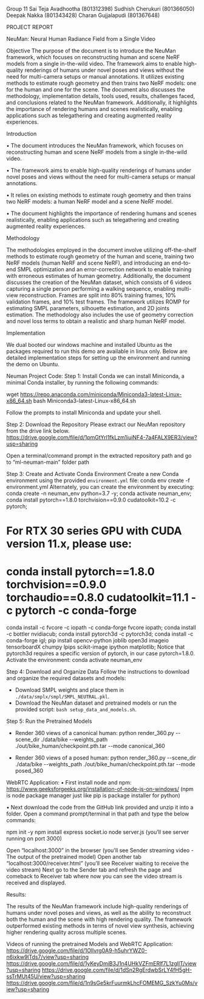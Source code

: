 Group 11
Sai Teja Avadhootha (801312398)
Sudhish Cherukuri (801366050)
Deepak Nakka (801343428)
Charan Gujjalapudi (801367648)

PROJECT REPORT   
 
NeuMan: Neural Human Radiance Field from a Single Video
 
 
Objective
The purpose of the document is to introduce the NeuMan framework, which focuses on reconstructing human and scene NeRF models from a single in-the-wild video. The framework aims to enable high-quality renderings of humans under novel poses and views without the need for multi-camera setups or manual annotations. It utilizes existing methods to estimate rough geometry and then trains two NeRF models: one for the human and one for the scene. The document also discusses the methodology, implementation details, tools used, results, challenges faced, and conclusions related to the NeuMan framework. Additionally, it highlights the importance of rendering humans and scenes realistically, enabling applications such as telegathering and creating augmented reality experiences.


Introduction

•	The document introduces the NeuMan framework, which focuses on reconstructing human and scene NeRF models from a single in-the-wild video.

•	The framework aims to enable high-quality renderings of humans under novel poses and views without the need for multi-camera setups or manual annotations.

•	It relies on existing methods to estimate rough geometry and then trains two NeRF models: a human NeRF model and a scene NeRF model.

•	The document highlights the importance of rendering humans and scenes realistically, enabling applications such as telegathering and creating augmented reality experiences.


  
Methodology 
 
The methodologies employed in the document involve utilizing off-the-shelf methods to estimate rough geometry of the human and scene, training two NeRF models (human NeRF and scene NeRF), and introducing an end-to-end SMPL optimization and an error-correction network to enable training with erroneous estimates of human geometry. Additionally, the document discusses the creation of the NeuMan dataset, which consists of 6 videos capturing a single person performing a walking sequence, enabling multi-view reconstruction. Frames are split into 80% training frames, 10% validation frames, and 10% test frames. The framework utilizes ROMP for estimating SMPL parameters, silhouette estimation, and 2D joints estimation. The methodology also includes the use of geometry correction and novel loss terms to obtain a realistic and sharp human NeRF model.

Implementation 

We dual booted our windows machine and installed Ubuntu as the packages required to run this demo are available in linux only. Below are detailed implementation steps for setting up the environment and running the demo on Ubuntu.

Neuman Project Code:
Step 1: Install Conda
we can install Miniconda, a minimal Conda installer, by running the following commands:

wget https://repo.anaconda.com/miniconda/Miniconda3-latest-Linux-x86_64.sh
bash Miniconda3-latest-Linux-x86_64.sh

Follow the prompts to install Miniconda and update your shell.

Step 2: Download the Repository
Please extract our NeuMan repository from the drive link below.
https://drive.google.com/file/d/1pmGtYrl1fkLzm1iuiNF4-7a4FALX9ER3/view?usp=sharing

Open a terminal/command prompt in the extracted repository path and go to “ml-neuman-main” folder path

Step 3: Create and Activate Conda Environment
Create a new Conda environment using the provided `environment.yml` file:
conda env create -f environment.yml
Alternately, you can create the environment by executing:
conda create -n neuman_env python=3.7 -y;
conda activate neuman_env;
conda install pytorch==1.8.0 torchvision==0.9.0 cudatoolkit=10.2 -c pytorch;
# For RTX 30 series GPU with CUDA version 11.x, please use:
# conda install pytorch==1.8.0 torchvision==0.9.0 torchaudio==0.8.0 cudatoolkit=11.1 -c pytorch -c conda-forge
conda install -c fvcore -c iopath -c conda-forge fvcore iopath;
conda install -c bottler nvidiacub;
conda install pytorch3d -c pytorch3d;
conda install -c conda-forge igl;
pip install opencv-python joblib open3d imageio tensorboardX chumpy lpips scikit-image ipython matplotlib;
Notice that pytorch3d requires a specific version of pytorch, in our case pytorch=1.8.0.
Activate the environment:
conda activate neuman_env

Step 4: Download and Organize Data
Follow the instructions to download and organize the required datasets and models:

- Download SMPL weights and place them in `./data/smplx/smpl/SMPL_NEUTRAL.pkl`.
- Download the NeuMan dataset and pretrained models or run the provided script: `bash setup_data_and_models.sh`.

Step 5: Run the Pretrained Models

- Render 360 views of a canonical human:
python render_360.py --scene_dir ./data/bike --weights_path ./out/bike_human/checkpoint.pth.tar --mode canonical_360

- Render 360 views of a posed human:
python render_360.py --scene_dir ./data/bike --weights_path ./out/bike_human/checkpoint.pth.tar --mode posed_360

WebRTC Application:
•	First install node and npm:
https://www.geeksforgeeks.org/installation-of-node-js-on-windows/
(npm is node package manager just like pip is package installer for python)

•	Next download the code from the GitHub link provided and unzip it into a folder. Open a command prompt/terminal in that path and type the below commands:

npm init -y
npm install express socket.io
node server.js (you’ll see server running on port 3000)


Open “localhost:3000” in the browser (you'll see Sender streaming video - The output of the pretrained model)
Open another tab “localhost:3000/receiver.html” (you’ll see Receiver waiting to receive the video stream)
Next go to the Sender tab and refresh the page and comeback to Receiver tab where now you can see the video stream is received and displayed.


Results:

The results of the NeuMan framework include high-quality renderings of humans under novel poses and views, as well as the ability to reconstruct both the human and the scene with high rendering quality. The framework outperformed existing methods in terms of novel view synthesis, achieving higher rendering quality across multiple scenes.

Videos of running the pretrained Models and WebRTC Application:
https://drive.google.com/file/d/1Ollvrg0A9-h5uhrYWZ0-n6ixkw9lTds7/view?usp=sharing
https://drive.google.com/file/d/1yKeyDmiB3J1n4UHkVZFmERlf7L1zglIT/view?usp=sharing
https://drive.google.com/file/d/1dSn2RgErdwbSrLY4fH5gH-ssTrMUt45U/view?usp=sharing
https://drive.google.com/file/d/1n9sGe5krFuurmkLhcFOMEMG_SzkYu0Ms/view?usp=sharing
